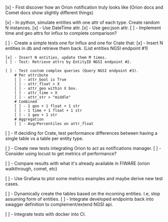 [x] - First discover how an Orion notification truly looks like (Orion docs and Comet docs show slightly different things)

[x] - In python, simulate entities with one attr of each type. Create random N instances.
    [x] - Use DateTime attr.
    [x] - Use geo:json attr.
    [ ] - Implement time and geo attrs for influx to complete comparison?

[ ] - Create a simple tests one for Influx and one for Crate that:
    [x] - Insert N entities in db and retrieve them back. (List entities NGSI endpoint #1)
    
    [x] - Insert N entities, update them M times.
    [ ] - Test: Retrieve attrs by EntityID NGSI endpoint #2.
    
    [ ] - Test custom complex queries (Query NGSI endpoint #3).
        # Per attribute
        [ ] - attr_bool is True
        [ ] - attr_float > X
        [ ] - attr_geo within X box.
        [ ] - attr_time > X
        [ ] - attr_str > "middle"
        # Combined
        [ ] - 1 geo + 1 float + 1 str
        [ ] - 1 time + 1 float + 1 str
        [ ] - 1 geo + 1 str
        # Aggregation
        [ ] - Avg/Percentiles on attr_float


[ ] - If deciding for Crate, test performance differences between having a single table vs a table per entity type.

[ ] - Create new tests integrating Orion to act as notifications manager.
[ ] - Consider using locust to get metrics of performance?

[ ] - Compare results with what it's already available in FIWARE (orion walkthrough, comet, etc)

[ ] - Use Grafana to plot some metrics examples and maybe derive new test cases.

[ ] - Dynamically create the tables based on the incoming entities. I.e, stop assuming form of entities.
[ ] - Integrate developed endpoints back into swagger definition to complement/extend NGSI api.

[ ] - Integrate tests with docker into CI.